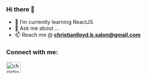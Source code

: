 ### Hi there 👋

- 🌱 I’m currently learning ReactJS
- 💬 Ask me about ...
- 📫 Reach me @ **christianlloyd.b.salon@gmail.com**
<h3 align="left">Connect with me:</h3>
<p align="left">
<a href="https://www.linkedin.com/in/christian-lloyd-salon-237a33184/" target="blank"><img align="center" src="https://raw.githubusercontent.com/rahuldkjain/github-profile-readme-generator/master/src/images/icons/Social/linked-in-alt.svg" alt="christian-lloyd-salon-237a33184" height="30" width="40" /></a>
</p>
